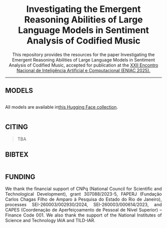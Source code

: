 <h1 align="center">
    Investigating the Emergent Reasoning Abilities of Large Language Models in Sentiment Analysis of Codified Music
</h1>

<p align="center">
  This repository provides the resources for the paper Investigating the Emergent Reasoning Abilities of Large Language Models in Sentiment Analysis of Codified Music, accepted for publication at the <a href="https://bracis.sbc.org.br/2025/eniac/">XXII Encontro Nacional de Inteligência Artificial e Computacional (ENIAC 2025).</a> 
</p>

---


<h2 align="left"> MODELS </h2>
<p style="display: inline-flex; align-items: center;">
  All models are available in  
  <a href="https://huggingface.co/collections/melll-uff/" target="_blank">this Hugging Face collection</a>.
</p>



<h2 align="left"> CITING </h2>

> TBA

<h2 align="left"> BIBTEX </h2>

```

```

<h2 align="left"> FUNDING </h2>
<p align="justify"> 
We thank the financial support of CNPq (National Council for Scientific and Technological Development), grant 307088/2023-5, FAPERJ (Fundação Carlos Chagas Filho de Amparo à Pesquisa do Estado do Rio de Janeiro), processes SEI-260003/002930/2024, SEI-260003/000614/2023, and CAPES (Coordenação de Aperfeiçoamento de Pessoal de Nível Superior) – Finance Code 001. We also thank the support of the National Institutes of Science and Technology IAIA and TILD-IAR.
</p>
</br>
